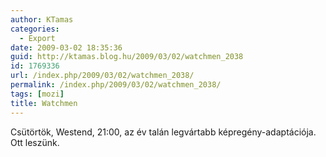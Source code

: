 ```yaml
---
author: KTamas
categories:
  - Export
date: 2009-03-02 18:35:36
guid: http://ktamas.blog.hu/2009/03/02/watchmen_2038
id: 1769336
url: /index.php/2009/03/02/watchmen_2038/
permalink: /index.php/2009/03/02/watchmen_2038/
tags: [mozi]
title: Watchmen
---
```


Csütörtök, Westend, 21:00, az év talán legvártabb képregény-adaptációja. Ott leszünk.
